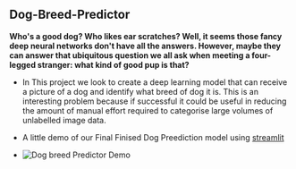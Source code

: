 ## Dog-Breed-Predictor

**Who's a good dog? Who likes ear scratches? Well, it seems those fancy deep neural networks don't have all the answers. However, maybe they can answer that ubiquitous question we all ask when meeting a four-legged stranger: what kind of good pup is that?**

* In This project we look to create a deep learning model that can receive a picture of a dog and identify what breed of dog it is. This is an interesting problem because if successful it could be useful in reducing the amount of manual effort required to categorise large volumes of unlabelled image data.


* A little demo of our Final Finised Dog Preediction model using [streamlit](http://streamlit.io/) 
* ![Dog breed Predictor Demo]()

